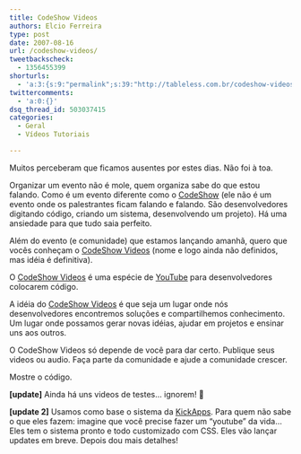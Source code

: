 ```yaml
---
title: CodeShow Videos
authors: Elcio Ferreira
type: post
date: 2007-08-16
url: /codeshow-videos/
tweetbackscheck:
  - 1356455399
shorturls:
  - 'a:3:{s:9:"permalink";s:39:"http://tableless.com.br/codeshow-videos";s:7:"tinyurl";s:26:"http://tinyurl.com/3clpom2";s:4:"isgd";s:19:"http://is.gd/1C3hB7";}'
twittercomments:
  - 'a:0:{}'
dsq_thread_id: 503037415
categories:
  - Geral
  - Vídeos Tutoriais

---
```

Muitos perceberam que ficamos ausentes por estes dias. Não foi à toa.
  
Organizar um evento não é mole, quem organiza sabe do que estou falando. Como é um evento diferente como o [CodeShow][1] (ele não é um evento onde os palestrantes ficam falando e falando. São desenvolvedores digitando código, criando um sistema, desenvolvendo um projeto). Há uma ansiedade para que tudo saia perfeito.

Além do evento (e comunidade) que estamos lançando amanhã, quero que vocês conheçam o [CodeShow Videos][2] (nome e logo ainda não definidos, mas idéia é definitiva).
  
O [CodeShow Videos][2] é uma espécie de [YouTube][3] para desenvolvedores colocarem código.

A idéia do [CodeShow Videos][2] é que seja um lugar onde nós desenvolvedores encontremos soluções e compartilhemos conhecimento. Um lugar onde possamos gerar novas idéias, ajudar em projetos e ensinar uns aos outros.

O CodeShow Videos só depende de você para dar certo. Publique seus videos ou audio. Faça parte da comunidade e ajude a comunidade crescer.

Mostre o código.

**[update]** Ainda há uns videos de testes&#8230; ignorem! 🙂

**[update 2]** Usamos como base o sistema da [KickApps][4]. Para quem não sabe o que eles fazem: imagine que você precise fazer um &#8220;youtube&#8221; da vida&#8230; Eles tem o sistema pronto e todo customizado com CSS. Eles vão lançar updates em breve. Depois dou mais detalhes!

 [1]: http://visie.com.br/codeshow/
 [2]: http://video.visie.com.br/
 [3]: http://youtube.com
 [4]: http://kickapps.com/